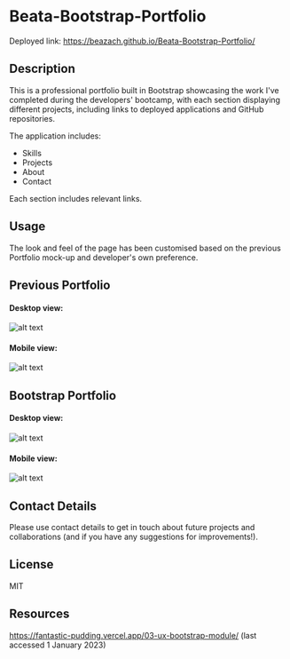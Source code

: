 # Beata-Bootstrap-Portfolio
Deployed link: https://beazach.github.io/Beata-Bootstrap-Portfolio/

## Description 
This is a professional portfolio built in Bootstrap showcasing the work I've completed during the developers' bootcamp, with each section displaying different projects, including links to deployed applications and GitHub repositories.

The application includes:
- Skills
- Projects
- About 
- Contact

Each section includes relevant links. 

## Usage
The look and feel of the page has been customised based on the previous Portfolio mock-up and developer's own preference.

## Previous Portfolio
#### Desktop view:
![alt text](images/screenshot.png)

#### Mobile view:
![alt text](images/screenshot-2.png)

## Bootstrap Portfolio
#### Desktop view:
![alt text](images/screenshot-bootstrap.png)

#### Mobile view:
![alt text](images/screenshot-bootstrap-mobile.png)


## Contact Details
Please use contact details to get in touch about future projects and collaborations (and if you have any suggestions for improvements!).

## License 
MIT

## Resources 
https://fantastic-pudding.vercel.app/03-ux-bootstrap-module/ (last accessed 1 January 2023)